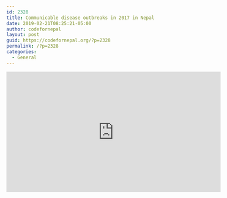 ```yaml
---
id: 2328
title: Communicable disease outbreaks in 2017 in Nepal
date: 2019-02-21T08:25:21-05:00
author: codefornepal
layout: post
guid: https://codefornepal.org/?p=2328
permalink: /?p=2328
categories:
  - General
---
```

<iframe src="https://app.workbenchdata.com/embed/45790" width="560" height="315" frameborder="0" /><iframe src="https://app.workbenchdata.com/embed/45790" width="560" height="315" frameborder="0" />